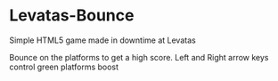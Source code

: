 Levatas-Bounce
==============

Simple HTML5 game made in downtime at Levatas


Bounce on the platforms to get a high score.
Left and Right arrow keys control
green platforms boost